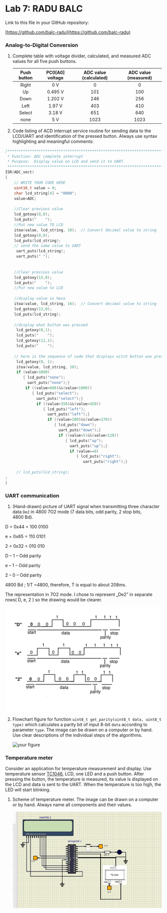 # Lab 7: RADU BALC
Link to this file in your GitHub repository:

[https://github.com/balc-radu](https://github.com/balc-radu)

### Analog-to-Digital Conversion

1. Complete table with voltage divider, calculated, and measured ADC values for all five push buttons.

   | **Push button** | **PC0[A0] voltage** | **ADC value (calculated)** | **ADC value (measured)** |
   | :-: | :-: | :-: | :-: |
   | Right  | 0&nbsp;V | 0   | 0 |
   | Up     | 0.495&nbsp;V | 101 | 100 |
   | Down   |   1.202 V    |   246  | 256 |
   | Left   |   1.97 V    |   403  | 410 |
   | Select |    3.18 V   |   651  | 640 |
   | none   |    5 V   |  1023   | 1023 |

2. Code listing of ACD interrupt service routine for sending data to the LCD/UART and identification of the pressed button. Always use syntax highlighting and meaningful comments:

```c
/**********************************************************************
 * Function: ADC complete interrupt
 * Purpose:  Display value on LCD and send it to UART.
 **********************************************************************/
ISR(ADC_vect)
{
    // WRITE YOUR CODE HERE
    uint16_t value = 0;
    char lcd_string[4] = "0000";
    value=ADC;
    
    //Clear previous value
    lcd_gotoxy(8,0);
    lcd_puts("    ");
    //Put new value TO LCD
    itoa(value, lcd_string, 10);  // Convert decimal value to string
    lcd_gotoxy(8,0);
    lcd_puts(lcd_string);
    // send the same value to UART
     uart_puts(lcd_string);
     uart_puts(" ");
     
     
    //Clear previous value
    lcd_gotoxy(13,0);
    lcd_puts("    ");
    //Put new value to LCD
    
    //display value in hexa
    itoa(value, lcd_string, 16);  // Convert decimal value to string
    lcd_gotoxy(13,0);
    lcd_puts(lcd_string);
    
    //display what button was pressed
     lcd_gotoxy(8,1);
     lcd_puts("    ");
     lcd_gotoxy(12,1);
     lcd_puts("    ");
    
    // here is the sequence of code that displays witch button was pressed, based on the value of the ADC we have calculated and measured previously
     lcd_gotoxy(8, 1);
     itoa(value, lcd_string, 10);
     if (value>1000) 
        { lcd_puts("none");
          uart_puts("none");}
         if ((value>600)&&(value<1000)) 
            { lcd_puts("select");
              uart_puts("select");}
              if ((value>350)&&(value<450)) 
                 { lcd_puts("left");
                   uart_puts("left");}
                   if ((value>200)&&(value<270)) 
                      { lcd_puts("down");
                        uart_puts("down");}
                        if ((value>5)&&(value<120)) 
                           { lcd_puts("up");
                             uart_puts("up");}
                             if (value==0) 
                                { lcd_puts("right");
                                   uart_puts("right");}
             
     // lcd_puts(lcd_string);
;
}
```

### UART communication

1. (Hand-drawn) picture of UART signal when transmitting three character data `De2` in 4800 7O2 mode (7 data bits, odd parity, 2 stop bits, 4800&nbsp;Bd).

D = 0x44 = 100 0100

e = 0x65 =  110 0101

2 = 0x32 =  010 010

D – 1 – Odd parity

e – 1 – Odd parity

2 – 0 – Odd parity

4800 Bd ; 1/T =4800, therefore, T is equal to about 208ms.

The representation in 7O2 mode. I chose to represent „De2” in separate rows( D, e, 2 ) so the drawing would be clearer.

   ![your figure](BalcRadu_Lab7_SignalSchematic.png)

2. Flowchart figure for function `uint8_t get_parity(uint8_t data, uint8_t type)` which calculates a parity bit of input 8-bit `data` according to parameter `type`. The image can be drawn on a computer or by hand. Use clear descriptions of the individual steps of the algorithms.

   ![your figure]()

### Temperature meter

Consider an application for temperature measurement and display. Use temperature sensor [TC1046](http://ww1.microchip.com/downloads/en/DeviceDoc/21496C.pdf), LCD, one LED and a push button. After pressing the button, the temperature is measured, its value is displayed on the LCD and data is sent to the UART. When the temperature is too high, the LED will start blinking.

1. Scheme of temperature meter. The image can be drawn on a computer or by hand. Always name all components and their values.

   ![your figure](BalcRadu_Lab7_SchematicDrawn.jpg)

